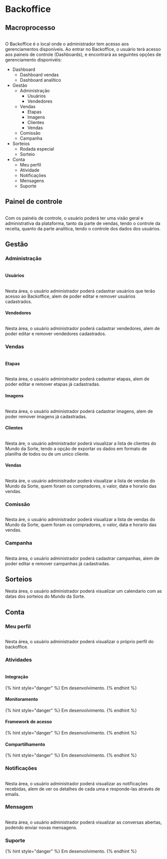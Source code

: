 # Backoffice

## Macroprocesso

<figure><img src="../../.gitbook/assets/Backoffice.png" alt=""><figcaption></figcaption></figure>

O Backoffice é o local onde o administrador tem acesso aos gerenciamentos disponíveis. Ao entrar no Backoffice, o usuário terá acesso aos paineis de controle (Dashboards), e encontrará as seguintes opções de gerenciamento disponivéis:

* Dashboard
  * Dashboard vendas
  * Dashboard analítico
* Gestão
  * Administração
    * Usuários
    * Vendedores
  * Vendas
    * Etapas
    * Imagens
    * Clientes
    * Vendas
  * Comissão
  * Campanha
* Sorteios
  * Rodada especial
  * Sorteio
* Conta
  * Meu perfil
  * Atividade
  * Notificações
  * Mensagens
  * Suporte

## Painel de controle

<figure><img src="../../.gitbook/assets/Painel de controle.png" alt=""><figcaption></figcaption></figure>

Com os painéis de controle, o usuário poderá ter uma visão geral e administrativa da plataforma, tanto da parte de vendas, tendo o controle da receita, quanto da parte analitica, tendo o controle dos dados dos usuários.

## Gestão

### Administração

<figure><img src="../../.gitbook/assets/administração.png" alt=""><figcaption></figcaption></figure>

#### Usuários

<figure><img src="../../.gitbook/assets/usuários (1).png" alt=""><figcaption></figcaption></figure>

Nesta área, o usuário administrador poderá cadastrar usuários que terão acesso ao Backoffice, alem de poder editar e remover usuários cadastrados.

#### Vendedores

<figure><img src="../../.gitbook/assets/vendedores.png" alt=""><figcaption></figcaption></figure>

Nesta área, o usuário administrador poderá cadastrar vendedores, alem de poder editar e remover vendedores cadastrados.

### Vendas

<figure><img src="../../.gitbook/assets/Vendas.png" alt=""><figcaption></figcaption></figure>

#### Etapas

<figure><img src="../../.gitbook/assets/Etapas.png" alt=""><figcaption></figcaption></figure>

Nesta área, o usuário administrador poderá cadastrar etapas, alem de poder editar e remover etapas já cadastradas.

#### Imagens

<figure><img src="../../.gitbook/assets/imagens.png" alt=""><figcaption></figcaption></figure>

Nesta área, o usuário administrador poderá cadastrar imagens, alem de poder remover imagens já cadastradas.

#### Clientes

<figure><img src="../../.gitbook/assets/clientes.png" alt=""><figcaption></figcaption></figure>

Nesta áre, o usuário administrador poderá visualizar a lista de clientes do Mundo da Sorte, tendo a opção de exportar os dados em formato de planilha de todos ou de um unico cliente.

#### Vendas

<figure><img src="../../.gitbook/assets/vendas comissão.png" alt=""><figcaption></figcaption></figure>

Nesta áre, o usuário administrador poderá visualizar a lista de vendas do Mundo da Sorte, quem foram os compradores, o valor, data e horario das vendas.

### Comissão

<figure><img src="../../.gitbook/assets/comissão.png" alt=""><figcaption></figcaption></figure>

Nesta áre, o usuário administrador poderá visualizar a lista de vendas do Mundo da Sorte, quem foram os compradores, o valor, data e horario das vendas.

### Campanha

<figure><img src="../../.gitbook/assets/campanha.png" alt=""><figcaption></figcaption></figure>

Nesta área, o usuário administrador poderá cadastrar campanhas, alem de poder editar e remover campanhas já cadastradas.

## Sorteios

Nesta área, o usuário administrador poderá visualizar um calendario com as datas dos sorteios do Mundo da Sorte.

## Conta

### Meu perfil

<figure><img src="../../.gitbook/assets/perfil.png" alt=""><figcaption></figcaption></figure>

Nesta área, o usuário administrador poderá visualizar o próprio perfil do backoffice.

### Atividades

<figure><img src="../../.gitbook/assets/atividades.png" alt=""><figcaption></figcaption></figure>

#### Integração

{% hint style="danger" %}
Em desenvolvimento.
{% endhint %}

#### Monitoramento

{% hint style="danger" %}
Em desenvolvimento.
{% endhint %}

#### Framework de acesso

{% hint style="danger" %}
Em desenvolvimento.
{% endhint %}

#### Compartilhamento

{% hint style="danger" %}
Em desenvolvimento.
{% endhint %}

### Notificações

<figure><img src="../../.gitbook/assets/notificações.png" alt=""><figcaption></figcaption></figure>

Nesta área, o usuário administrador poderá visualizar as notificações recebidas, alem de ver os detalhes de cada uma e responde-las através de emails.

### Mensagem

<figure><img src="../../.gitbook/assets/mensagem.png" alt=""><figcaption></figcaption></figure>

Nesta área, o usuário administrador poderá visualizar as conversas abertas, podendo enviar novas mensagens.

### Suporte

{% hint style="danger" %}
Em desenvolvimento.
{% endhint %}
